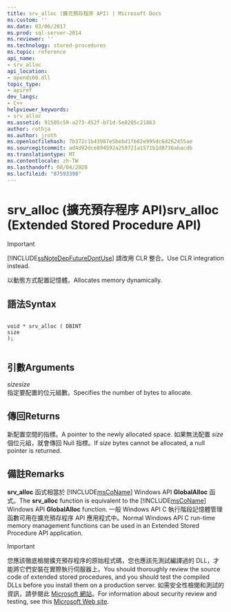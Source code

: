 ```yaml
---
title: srv_alloc (擴充預存程序 API) | Microsoft Docs
ms.custom: ''
ms.date: 03/06/2017
ms.prod: sql-server-2014
ms.reviewer: ''
ms.technology: stored-procedures
ms.topic: reference
api_name:
- srv_alloc
api_location:
- opends60.dll
topic_type:
- apiref
dev_langs:
- C++
helpviewer_keywords:
- srv_alloc
ms.assetid: 91505c59-a273-452f-b71d-5e8205c21863
author: rothja
ms.author: jroth
ms.openlocfilehash: 7b372c1b43987e5bebd1fb82e995dc6d262455ae
ms.sourcegitcommit: ad4d92dce894592a259721a1571b1d8736abacdb
ms.translationtype: MT
ms.contentlocale: zh-TW
ms.lasthandoff: 08/04/2020
ms.locfileid: "87593398"
---
```

# <a name="srv_alloc-extended-stored-procedure-api"></a><span data-ttu-id="a3c77-102">srv_alloc (擴充預存程序 API)</span><span class="sxs-lookup"><span data-stu-id="a3c77-102">srv_alloc (Extended Stored Procedure API)</span></span>
    
> [!IMPORTANT]  
>  [!INCLUDE[ssNoteDepFutureDontUse](../../includes/ssnotedepfuturedontuse-md.md)] <span data-ttu-id="a3c77-103">請改用 CLR 整合。</span><span class="sxs-lookup"><span data-stu-id="a3c77-103">Use CLR integration instead.</span></span>  
  
 <span data-ttu-id="a3c77-104">以動態方式配置記憶體。</span><span class="sxs-lookup"><span data-stu-id="a3c77-104">Allocates memory dynamically.</span></span>  
  
## <a name="syntax"></a><span data-ttu-id="a3c77-105">語法</span><span class="sxs-lookup"><span data-stu-id="a3c77-105">Syntax</span></span>  
  
```  
  
void * srv_alloc ( DBINT  
size  
);  
  
```  
  
## <a name="arguments"></a><span data-ttu-id="a3c77-106">引數</span><span class="sxs-lookup"><span data-stu-id="a3c77-106">Arguments</span></span>  
 <span data-ttu-id="a3c77-107">*size*</span><span class="sxs-lookup"><span data-stu-id="a3c77-107">*size*</span></span>  
 <span data-ttu-id="a3c77-108">指定要配置的位元組數。</span><span class="sxs-lookup"><span data-stu-id="a3c77-108">Specifies the number of bytes to allocate.</span></span>  
  
## <a name="returns"></a><span data-ttu-id="a3c77-109">傳回</span><span class="sxs-lookup"><span data-stu-id="a3c77-109">Returns</span></span>  
 <span data-ttu-id="a3c77-110">新配置空間的指標。</span><span class="sxs-lookup"><span data-stu-id="a3c77-110">A pointer to the newly allocated space.</span></span> <span data-ttu-id="a3c77-111">如果無法配置 *size* 個位元組，就會傳回 Null 指標。</span><span class="sxs-lookup"><span data-stu-id="a3c77-111">If *size* bytes cannot be allocated, a null pointer is returned.</span></span>  
  
## <a name="remarks"></a><span data-ttu-id="a3c77-112">備註</span><span class="sxs-lookup"><span data-stu-id="a3c77-112">Remarks</span></span>  
 <span data-ttu-id="a3c77-113">**srv_alloc** 函式相當於 [!INCLUDE[msCoName](../../includes/msconame-md.md)] Windows API **GlobalAlloc** 函式。</span><span class="sxs-lookup"><span data-stu-id="a3c77-113">The **srv_alloc** function is equivalent to the [!INCLUDE[msCoName](../../includes/msconame-md.md)] Windows API  **GlobalAlloc** function.</span></span> <span data-ttu-id="a3c77-114">一般 Windows API C 執行階段記憶體管理函數可用在擴充預存程序 API 應用程式中。</span><span class="sxs-lookup"><span data-stu-id="a3c77-114">Normal Windows API C run-time memory management functions can be used in an Extended Stored Procedure API application.</span></span>  
  
> [!IMPORTANT]  
>  <span data-ttu-id="a3c77-115">您應該徹底檢閱擴充預存程序的原始程式碼，您也應該先測試編譯過的 DLL，才能將它們安裝在實際執行伺服器上。</span><span class="sxs-lookup"><span data-stu-id="a3c77-115">You should thoroughly review the source code of extended stored procedures, and you should test the compiled DLLs before you install them on a production server.</span></span> <span data-ttu-id="a3c77-116">如需安全性檢閱和測試的資訊，請參閱此 [Microsoft 網站](https://go.microsoft.com/fwlink/?LinkID=54761&amp;clcid=0x409https://msdn.microsoft.com/security/)。</span><span class="sxs-lookup"><span data-stu-id="a3c77-116">For information about security review and testing, see this [Microsoft Web site](https://go.microsoft.com/fwlink/?LinkID=54761&amp;clcid=0x409https://msdn.microsoft.com/security/).</span></span>  
  
  
